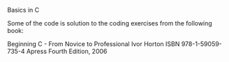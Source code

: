 Basics in C

Some of the code is solution to the coding exercises from the
following book:

Beginning C - From Novice to Professional
Ivor Horton
ISBN 978-1-59059-735-4
Apress
Fourth Edition, 2006
